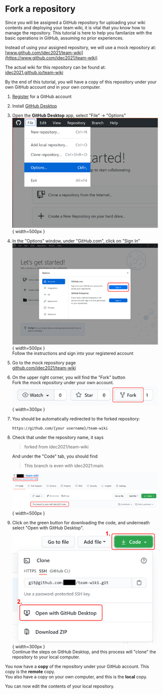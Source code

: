 # Fork a repository

Since you will be assigned a GitHub repository for uploading your wiki contents and deploying your team wiki, it is vital that you know how to manage the repository. This tutorial is here to help you familarize with the basic operations in GitHub, assuming no prior experiences.

Instead of using your assigned repository, we will use a mock repository at:  
[www.github.com/idec2021/team-wiki](https://www.github.com/idec2021/team-wiki)

The actual wiki for this repository can be found at:  
[idec2021.github.io/team-wiki](https://idec2021.github.io/team-wiki)

By the end of this tutorial, you will have a copy of this repository under your own GitHub account _and_ in your own computer.

1. [Register](https://github.com/join?ref_cta=Sign+up&ref_loc=header+logged+out&ref_page=%2F&source=header-home) for a GitHub account

2. Install [GitHub Desktop](https://desktop.github.com/)

3. Open the **GitHub Desktop** app, select "File" -> "Options"
   ![GitHub Desktop Options](img/instructions_screenshots_gh_desktop_options.png){ width=500px }

4. In the "Options" window, under "GitHub.com", click on "Sign In"
   ![GitHub Desktop Login](img/instructions_screenshots_gh_desktop_login.png){ width=500px }  
    Follow the instructions and sign into your registered account

5. Go to the mock repository page  
   [github.com/idec2021/team-wiki](https://www.github.com/idec2021/team-wiki)

6. On the upper right corner, you will find the "Fork" button  
   Fork the mock repository under your own account.  
   ![Fork mock repository](img/tutorial_fork.png){ width=300px }

7. You should be automatically redirected to the forked repository:

   ```
   https://github.com/{your username}/team-wiki
   ```

8. Check that under the repository name, it says

   > forked from idec2021/team-wiki

   And under the "Code" tab, you should find

   > This branch is even with idec2021:main.

   ![Forked mock repository](img/tutorial_forked.png){ width=500px }

9. Click on the green button for downloading the code, and underneath select "Open with GitHub Desktop".  
   ![Clone mock repository](img/tutorial_clone.png){ width=300px }  
   Continue the steps on GitHub Desktop, and this process will "clone" the repository to your local computer.

You now have a **copy** of the repository under your GitHub account. This copy is the **remote** copy.  
You also have a copy on your own computer, and this is the **local** copy.

You can now edit the contents of your local repository.
